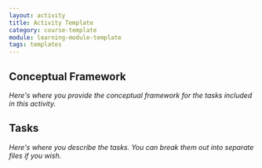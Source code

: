 ```yaml
---
layout: activity
title: Activity Template
category: course-template
module: learning-module-template
tags: templates
---
```


## Conceptual Framework

_Here's where you provide the conceptual framework for the tasks included in this activity._

## Tasks

_Here's where you describe the tasks. You can break them out into separate files if you wish._
